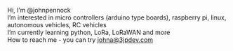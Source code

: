 Hi, I’m @johnpennock </br>
I’m interested in micro controllers (arduino type boards), raspberry pi, linux, autonomous vehicles, RC vehicles </br>
I’m currently learning python, LoRa, LoRaWAN and more </br>
How to reach me - you can try johna@3jpdev.com </br>

<!---
johnpennock/johnpennock is a ✨ special ✨ repository because its `README.md` (this file) appears on your GitHub profile.
You can click the Preview link to take a look at your changes.
--->
